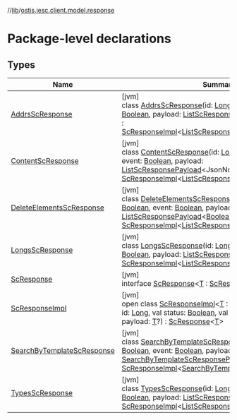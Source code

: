//[lib](../../index.md)/[ostis.jesc.client.model.response](index.md)

# Package-level declarations

## Types

| Name | Summary |
|---|---|
| [AddrsScResponse](-addrs-sc-response/index.md) | [jvm]<br>class [AddrsScResponse](-addrs-sc-response/index.md)(id: [Long](https://kotlinlang.org/api/latest/jvm/stdlib/kotlin/-long/index.html), status: [Boolean](https://kotlinlang.org/api/latest/jvm/stdlib/kotlin/-boolean/index.html), event: [Boolean](https://kotlinlang.org/api/latest/jvm/stdlib/kotlin/-boolean/index.html), payload: [ListScResponsePayload](../ostis.jesc.client.model.response.payload/-list-sc-response-payload/index.md)&lt;[ScAddrImpl](../ostis.jesc.client.model.addr/-sc-addr-impl/index.md)&gt;) : [ScResponseImpl](-sc-response-impl/index.md)&lt;[ListScResponsePayload](../ostis.jesc.client.model.response.payload/-list-sc-response-payload/index.md)&lt;[ScAddrImpl](../ostis.jesc.client.model.addr/-sc-addr-impl/index.md)&gt;&gt; |
| [ContentScResponse](-content-sc-response/index.md) | [jvm]<br>class [ContentScResponse](-content-sc-response/index.md)(id: [Long](https://kotlinlang.org/api/latest/jvm/stdlib/kotlin/-long/index.html), status: [Boolean](https://kotlinlang.org/api/latest/jvm/stdlib/kotlin/-boolean/index.html), event: [Boolean](https://kotlinlang.org/api/latest/jvm/stdlib/kotlin/-boolean/index.html), payload: [ListScResponsePayload](../ostis.jesc.client.model.response.payload/-list-sc-response-payload/index.md)&lt;JsonNode&gt;) : [ScResponseImpl](-sc-response-impl/index.md)&lt;[ListScResponsePayload](../ostis.jesc.client.model.response.payload/-list-sc-response-payload/index.md)&lt;JsonNode&gt;&gt; |
| [DeleteElementsScResponse](-delete-elements-sc-response/index.md) | [jvm]<br>class [DeleteElementsScResponse](-delete-elements-sc-response/index.md)(id: [Long](https://kotlinlang.org/api/latest/jvm/stdlib/kotlin/-long/index.html), status: [Boolean](https://kotlinlang.org/api/latest/jvm/stdlib/kotlin/-boolean/index.html), event: [Boolean](https://kotlinlang.org/api/latest/jvm/stdlib/kotlin/-boolean/index.html), payload: [ListScResponsePayload](../ostis.jesc.client.model.response.payload/-list-sc-response-payload/index.md)&lt;[Boolean](https://kotlinlang.org/api/latest/jvm/stdlib/kotlin/-boolean/index.html)&gt;) : [ScResponseImpl](-sc-response-impl/index.md)&lt;[ListScResponsePayload](../ostis.jesc.client.model.response.payload/-list-sc-response-payload/index.md)&lt;[Boolean](https://kotlinlang.org/api/latest/jvm/stdlib/kotlin/-boolean/index.html)&gt;&gt; |
| [LongsScResponse](-longs-sc-response/index.md) | [jvm]<br>class [LongsScResponse](-longs-sc-response/index.md)(id: [Long](https://kotlinlang.org/api/latest/jvm/stdlib/kotlin/-long/index.html), status: [Boolean](https://kotlinlang.org/api/latest/jvm/stdlib/kotlin/-boolean/index.html), event: [Boolean](https://kotlinlang.org/api/latest/jvm/stdlib/kotlin/-boolean/index.html), payload: [ListScResponsePayload](../ostis.jesc.client.model.response.payload/-list-sc-response-payload/index.md)&lt;[Long](https://kotlinlang.org/api/latest/jvm/stdlib/kotlin/-long/index.html)&gt;?) : [ScResponseImpl](-sc-response-impl/index.md)&lt;[ListScResponsePayload](../ostis.jesc.client.model.response.payload/-list-sc-response-payload/index.md)&lt;[Long](https://kotlinlang.org/api/latest/jvm/stdlib/kotlin/-long/index.html)&gt;&gt; |
| [ScResponse](-sc-response/index.md) | [jvm]<br>interface [ScResponse](-sc-response/index.md)&lt;[T](-sc-response/index.md) : [ScResponsePayload](../ostis.jesc.client.model.response.payload/-sc-response-payload/index.md)&gt; |
| [ScResponseImpl](-sc-response-impl/index.md) | [jvm]<br>open class [ScResponseImpl](-sc-response-impl/index.md)&lt;[T](-sc-response-impl/index.md) : [ScResponsePayload](../ostis.jesc.client.model.response.payload/-sc-response-payload/index.md)&gt;(val id: [Long](https://kotlinlang.org/api/latest/jvm/stdlib/kotlin/-long/index.html), val status: [Boolean](https://kotlinlang.org/api/latest/jvm/stdlib/kotlin/-boolean/index.html), val event: [Boolean](https://kotlinlang.org/api/latest/jvm/stdlib/kotlin/-boolean/index.html), val payload: [T](-sc-response-impl/index.md)?) : [ScResponse](-sc-response/index.md)&lt;[T](-sc-response-impl/index.md)&gt; |
| [SearchByTemplateScResponse](-search-by-template-sc-response/index.md) | [jvm]<br>class [SearchByTemplateScResponse](-search-by-template-sc-response/index.md)(id: [Long](https://kotlinlang.org/api/latest/jvm/stdlib/kotlin/-long/index.html), status: [Boolean](https://kotlinlang.org/api/latest/jvm/stdlib/kotlin/-boolean/index.html), event: [Boolean](https://kotlinlang.org/api/latest/jvm/stdlib/kotlin/-boolean/index.html), payload: [SearchByTemplateScResponsePayload](../ostis.jesc.client.model.response.payload/-search-by-template-sc-response-payload/index.md)) : [ScResponseImpl](-sc-response-impl/index.md)&lt;[SearchByTemplateScResponsePayload](../ostis.jesc.client.model.response.payload/-search-by-template-sc-response-payload/index.md)&gt; |
| [TypesScResponse](-types-sc-response/index.md) | [jvm]<br>class [TypesScResponse](-types-sc-response/index.md)(id: [Long](https://kotlinlang.org/api/latest/jvm/stdlib/kotlin/-long/index.html), status: [Boolean](https://kotlinlang.org/api/latest/jvm/stdlib/kotlin/-boolean/index.html), event: [Boolean](https://kotlinlang.org/api/latest/jvm/stdlib/kotlin/-boolean/index.html), payload: [ListScResponsePayload](../ostis.jesc.client.model.response.payload/-list-sc-response-payload/index.md)&lt;[ScType](../ostis.jesc.client.model.type/-sc-type/index.md)&gt;) : [ScResponseImpl](-sc-response-impl/index.md)&lt;[ListScResponsePayload](../ostis.jesc.client.model.response.payload/-list-sc-response-payload/index.md)&lt;[ScType](../ostis.jesc.client.model.type/-sc-type/index.md)&gt;&gt; |
